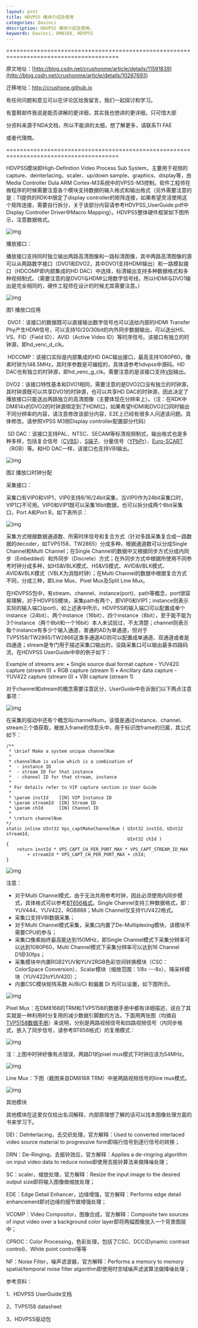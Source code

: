 ```yaml
---
layout: post
title: HDVPSS 模块介绍及使用
categories: Davinci
description: HDVPSS 模块介绍及使用。
keywords: Davinci, DM8168, HDVPSS
---
```


=======================================================================================

原文地址：[http://blog.csdn.net/crushonme/article/details/11591839](http://blog.csdn.net/crushonme/article/details/10287693)

迁移地址：http://crushone.github.io

有任何问题和意见可以在评论区给我留言，我们一起探讨和学习。

有童鞋邮件我说是能否讲解的更详细，其实我也想讲的更详细，只可惜大部

分资料来源于NDA文档，所以不能讲的太细，想了解更多，请联系TI FAE

或者代理商。

=======================================================================================

 

HDVPSS模块即High-Definition Video Process Sub System，主要用于视频的capture、deinterlacing、scaler、up/down sample、graphics、display等，由Media Controller Dula ARM Cortex-M3系统中的VPSS-M3控制。软件工程师在做程序的时候需要注意各个模块支持数据的输入格式和输出格式（另外需要注意的是：TI提供的RDK中限定了display controller的矩阵连接，如果希望灵活使用这个矩阵连接，需要自行拆分，关于该部分内容请参考HDVPSS_UserGuide.pdf中Display Controller Driver中Macro Mapping）。HDVPSS整体硬件框架如下图所示，注意数据格式。

![img](http://img.blog.csdn.net/20130918232259515?watermark/2/text/aHR0cDovL2Jsb2cuY3Nkbi5uZXQvY3J1c2hvbm1l/font/5a6L5L2T/fontsize/400/fill/I0JBQkFCMA==/dissolve/70/gravity/SouthEast)

播放接口：

​       播放接口支持同时独立输出两路高清图像和一路标清图像，其中两路高清图像的源可以从两路数字接口（DVO1和DVO2，其中DVO1支持HDMI输出）和一路模拟接口（HDCOMP即内部集成的HD DAC）中选择，标清输出支持多种数据格式和多种视频制式。（需要注意的是DVO1与HDMI公用数字信号线，所以HDMI与DVO1输出是完全相同的，硬件工程师在设计的时候尤其需要注意。）

![img](http://img.blog.csdn.net/20130920092843828?watermark/2/text/aHR0cDovL2Jsb2cuY3Nkbi5uZXQvY3J1c2hvbm1l/font/5a6L5L2T/fontsize/400/fill/I0JBQkFCMA==/dissolve/70/gravity/SouthEast)

图1 播放口应用

​        DVO1：该接口的数据既可以直接输出数字信号也可以送给内部的HDMI Transfer Phy产生HDMI信号，可以支持10/20/30bit的内外同步数据输出，可以送出HS、VS、FID（Field ID）、AVID（Active Video ID）等时序信号。该接口有独立的时钟源，即hd_venc_d_clk。

​        HDCOMP：该接口实际是内部集成的HD DAC输出接口，最高支持1080P60，像素时钟为148.5MHz，其时序参数是可编程的，具体请参考hdvpss中源码。HD DAC也有独立的时钟源，即hd_venc_g_clk。需要注意的是该接口支持[VBI](http://baike.baidu.com/view/989273.htm#2)输出。

​       DVO2：该接口特性基本和DVO1相同，需要注意的是DVO2口没有独立的时钟源，其时钟源既可以共享DVO1的时钟源，也可以共享HD DAC的时钟源，因此决定了播放接口只能送出两路独立的高清图像（主要体现在分辨率上）。（注：在RDK中DM814x的DVO2的时钟源绑定到了HDMI口，如果希望HDMI和DVO2口同时输出不同分辨率的内容，请注意修改该部分内容，E2E上已经有很多人问道该问题。具体修改，请参照VPSS M3侧Display controller配置部分代码）

​       SD DAC：该接口支持PAL、NTSC、SECAM等标清视频制式，输出格式也是多种多样，包括复合信号（[CVBS](http://en.wikipedia.org/wiki/Composite_video)）、[S端子](http://en.wikipedia.org/wiki/S-Video)、分量信号（[YPbPr](http://en.wikipedia.org/wiki/YPbPr)）、[Euro-SCART](http://en.wikipedia.org/wiki/SCART)（RGB）等。和HD DAC一样，该接口也支持VBI输出。

![img](http://img.blog.csdn.net/20130920092901328?watermark/2/text/aHR0cDovL2Jsb2cuY3Nkbi5uZXQvY3J1c2hvbm1l/font/5a6L5L2T/fontsize/400/fill/I0JBQkFCMA==/dissolve/70/gravity/SouthEast)

图2 播放口时钟分配

采集接口：

​        采集口有VIP0和VIP1，VIP0支持8/16/24bit采集，当VIP0作为24bit采集口时，VIP1口不可用。VIP0和VIP1既可以采集16bit数据，也可以拆分成两个8bit采集口，Port A和Port B，如下表所示：

![img](http://img.blog.csdn.net/20131114191038546?watermark/2/text/aHR0cDovL2Jsb2cuY3Nkbi5uZXQvY3J1c2hvbm1l/font/5a6L5L2T/fontsize/400/fill/I0JBQkFCMA==/dissolve/70/gravity/SouthEast)

​       采集方式根据数据通道数、所需时序信号和复合方式（针对多路采集复合成一路数据的decoder，如TVP5158、TW2865）分成多种，根据通道数可以分成Single Channel和Multi Channel；在Single Channel的数据中又根据同步方式分成内同步（Embedded）和外同步（Discrete）方式；在外同步方式中根据所使用不同参考时钟分成多种，如HS&VBLK模式、HS&VS模式、AVID&VBLK模式、AVID&VBLK模式（VBLK为消隐时钟）；在Multi Channel的数据中根据复合方式不同，分成三种，即Line Mux、Pixel Mux及Split Line Mux。

​       在HDVPSS包中，有stream、channel、instance(port)、path等概念，port很容易理解，对于HDVPSS模块，采集path有两个，即VIP0和VIP1；instance则表示实际的输入端口(port)，如上述表中所示，HDVPSS的输入端口可以配置成单个instance（24bit）、两个instance（16bit）、四个instance（8bit），至于能不能为3个instance（两个8bit和一个16bit）本人未试验过，不太清楚；channel则表示每个instance有多少个输入通道，普通的AD为单通道，但对于TVP5158/TW2865/TW2866这类多通道AD则可以配置成单通道、双通道或者是四通道；stream是专门用于描述采集口输出的，没路采集口可以输出最多四路码流，在HDVPSS UserGuide中举的例子如下：

Example of streams are:
• Single source dual format capture - YUV420 capture (stream 0) + RGB capture (stream 1)
• Ancillary data capture - YUV422 capture (stream 0) + VBI capture (stream 1)

对于channel和stream的概念需要注意区分，UserGuide中告诉我们以下两点注意事项：

![img](http://img.blog.csdn.net/20131114192809109?watermark/2/text/aHR0cDovL2Jsb2cuY3Nkbi5uZXQvY3J1c2hvbm1l/font/5a6L5L2T/fontsize/400/fill/I0JBQkFCMA==/dissolve/70/gravity/SouthEast)

在采集的驱动中还有个概念叫channelNum，该值是通过instance、channel、stream三个值获取，被放入frame的信息头中，用于标识改frame的归属，其公式如下：

```
/**
 * \brief Make a system unique channelNum
 *
 * channelNum is value which is a combination of
 *  - instance ID
 *  - stream ID for that instance
 *  - channel ID for that stream, instance
 *
 * For details refer to VIP capture section in User Guide
 *
 * \param instId    [IN] VIP Instance ID
 * \param streamId  [IN] Stream ID
 * \param chId      [IN] Channel ID
 *
 * \return channelNum
*/
static inline UInt32 Vps_captMakeChannelNum ( UInt32 instId, UInt32 streamId,
                                              UInt32 chId )
{
    return instId * VPS_CAPT_CH_PER_PORT_MAX * VPS_CAPT_STREAM_ID_MAX
        + streamId * VPS_CAPT_CH_PER_PORT_MAX + chId;
}
```

![img](http://img.blog.csdn.net/20131114193657265?watermark/2/text/aHR0cDovL2Jsb2cuY3Nkbi5uZXQvY3J1c2hvbm1l/font/5a6L5L2T/fontsize/400/fill/I0JBQkFCMA==/dissolve/70/gravity/SouthEast)

注意：

- 对于Multi Channel模式，由于无法共用参考时钟，因此必须使用内同步模式，具体格式可以参考[BT656格式](http://www-inst.eecs.berkeley.edu/~cs150/Documents/ITU656.PDF)。Single Channel支持三种数据格式，即：YUV444、YUV422、RGB888；Multi Channel仅支持YUV422格式。
- 采集口支持VBI数据采集；
- 对于Multi Channel模式采集，采集口内置了De-Multiplexing模块，该模块不需要CPU的参与；
- 采集口像素始终最高能达到150MHz，即Single Channel模式下采集分辨率可以达到1080P60，Multi Channel模式下采集分辨率可以达到16 Channel D1@30fps；
- 采集模块中内置RGB2YUV和YUV2RGB色彩空间转换模块（CSC：ColorSpace Conversion）、Scalar模块（缩放范围：1/8x ---8x）、降采样模块（YUV422toYUV420）；
- 内置CSC模块矩阵系数 Ai/Bi/Ci 和偏置 Di 均可以设置，如下图所示。

![img](http://img.blog.csdn.net/20130920100306796?watermark/2/text/aHR0cDovL2Jsb2cuY3Nkbi5uZXQvY3J1c2hvbm1l/font/5a6L5L2T/fontsize/400/fill/I0JBQkFCMA==/dissolve/70/gravity/SouthEast)

Pixel Mux：在DM8168的TRM和TVP5158的数据手册中都有详细描述，说白了其实就是一种利用时分复用的减少数据引脚数的方法，下面用两张图（均摘自[TVP5158数据手册](http://www.ti.com/lit/ds/symlink/tvp5158.pdf)）来说明，分别是两路视频信号和四路视频信号（内同步格式，嵌入了同步信号，请参考BT656格式）的复用模式：

![img](http://img.blog.csdn.net/20130917193248031?watermark/2/text/aHR0cDovL2Jsb2cuY3Nkbi5uZXQvY3J1c2hvbm1l/font/5a6L5L2T/fontsize/400/fill/I0JBQkFCMA==/dissolve/70/gravity/SouthEast)

注：上图中时钟好像有点错误，两路D1的pixel mux模式下时钟应该为54MHz。

![img](http://img.blog.csdn.net/20130917193203734?watermark/2/text/aHR0cDovL2Jsb2cuY3Nkbi5uZXQvY3J1c2hvbm1l/font/5a6L5L2T/fontsize/400/fill/I0JBQkFCMA==/dissolve/70/gravity/SouthEast)

Line Mux：下图（截图来自DM8168 TRM）中是两路视频信号的line mux模式。

![img](http://img.blog.csdn.net/20130917202626078?watermark/2/text/aHR0cDovL2Jsb2cuY3Nkbi5uZXQvY3J1c2hvbm1l/font/5a6L5L2T/fontsize/400/fill/I0JBQkFCMA==/dissolve/70/gravity/SouthEast)

其他模块

其他模块在这里仅仅给出名词解释，内部原理想了解的话可以找本图像处理方面的书来学习下。

DEI：DeInterlacing，去交织处理，官方解释：Used to converted interlaced video source material to progressive form即隔行信号到逐行信号的转换；

DRN：De-Ringing，去振铃效应，官方解释：Applies a de-ringring algorithm on input video data to reduce noise即使用去振铃算法来做降噪处理；

SC：scaler，缩放处理，官方解释：Resize the input image to the desired output size即将输入图像做缩放处理；

EDE：Edge Detail Enhancer，边缘增强，官方解释：Performs edge detail enhancement即对边缘的细节做增强处理；

VCOMP：Video Compositor，图像合成，官方解释：Composite two sources of input video over a background color layer即将两幅图像放入一个背景图层中；

CPROC：Color Processing，色彩处理，包括了CSC、DCC(Dynamic contrast control)、White point control等等

NF：Noise Filter，噪声滤波器，官方解释：Performs a memory to memory spatial/temporal noise filter algorithm即使用时空域噪声滤波算法做降噪处理；

参考资料：

1、HDVPSS UserGuide文档

2、TVP5158 datasheet

3、HDVPSS驱动包

 